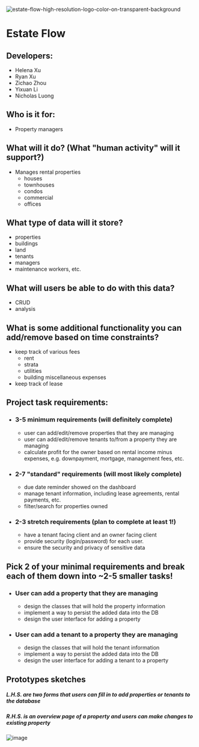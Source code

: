 ![estate-flow-high-resolution-logo-color-on-transparent-background](https://github.com/ryanzhxu/estate-flow/assets/77415930/a851f7a6-6647-416b-a667-c1ddba61217d)

# Estate Flow

## Developers:

- Helena Xu
- Ryan Xu
- Zichao Zhou
- Yixuan Li
- Nicholas Luong

## Who is it for:

- Property managers

## What will it do? (What "human activity" will it support?)

- Manages rental properties
  - houses
  - townhouses
  - condos
  - commercial
  - offices

## What type of data will it store?

- properties
- buildings
- land
- tenants
- managers
- maintenance workers, etc.

## What will users be able to do with this data?

- CRUD
- analysis

## What is some additional functionality you can add/remove based on time constraints?

- keep track of various fees
  - rent
  - strata
  - utilities
  - building miscellaneous expenses
- keep track of lease

## Project task requirements:

- ### 3-5 minimum requirements (will definitely complete)
  - user can add/edit/remove properties that they are managing
  - user can add/edit/remove tenants to/from a property they are managing
  - calculate profit for the owner based on rental income minus expenses, e.g. downpayment, mortgage, management fees, etc.
- ### 2-7 "standard" requirements (will most likely complete)
  - due date reminder showed on the dashboard
  - manage tenant information, including lease agreements, rental payments, etc.
  - filter/search for properties owned
- ### 2-3 stretch requirements (plan to complete at least 1!)
  - have a tenant facing client and an owner facing client
  - provide security (login/password) for each user.
  - ensure the security and privacy of sensitive data

## Pick 2 of your minimal requirements and break each of them down into ~2-5 smaller tasks!

- ### User can add a property that they are managing
  - design the classes that will hold the property information
  - implement a way to persist the added data into the DB
  - design the user interface for adding a property
- ### User can add a tenant to a property they are managing
  - design the classes that will hold the tenant information
  - implement a way to persist the added data into the DB
  - design the user interface for adding a tenant to a property

## Prototypes sketches

##### L.H.S. are two forms that users can fill in to add properties or tenants to the database

##### R.H.S. is an overview page of a property and users can make changes to existing property

![image](https://github.com/ryanzhxu/estate-flow/assets/47293037/5a2f3225-cf4c-4f85-aa1f-f62e307747b0)
